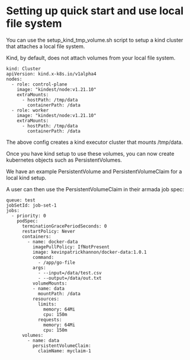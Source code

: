 # Setting up quick start and use local file system

You can use the setup_kind_tmp_volume.sh script to setup a kind cluster that attaches a local file system.

Kind, by default, does not attach volumes from your local file system.  

```
kind: Cluster
apiVersion: kind.x-k8s.io/v1alpha4
nodes:
  - role: control-plane
    image: "kindest/node:v1.21.10"
    extraMounts:
      - hostPath: /tmp/data
        containerPath: /data
  - role: worker
    image: "kindest/node:v1.21.10"
    extraMounts:
      - hostPath: /tmp/data
        containerPath: /data
```
The above config creates a kind executor cluster that mounts /tmp/data.

Once you have kind setup to use these volumes, you can now create kubernetes objects such as PersistentVolumes.

We have an example PersistentVolume and PersistentVolumeClaim for a local kind setup.  

A user can then use the PersistentVolumeClaim in their armada job spec:

```
queue: test
jobSetId: job-set-1
jobs:
  - priority: 0
    podSpec:
      terminationGracePeriodSeconds: 0
      restartPolicy: Never
      containers:
        - name: docker-data
          imagePullPolicy: IfNotPresent
          image: kevinpatrickhannon/docker-data:1.0.1
          command:
            - /app/go-file
          args:
            - --input=/data/test.csv
            - --output=/data/out.txt
          volumeMounts:
          - name: data
            mountPath: /data
          resources:
            limits:
              memory: 64Mi
              cpu: 150m
            requests:
              memory: 64Mi
              cpu: 150m
      volumes:
        - name: data
          persistentVolumeClaim:
            claimName: myclaim-1
```


